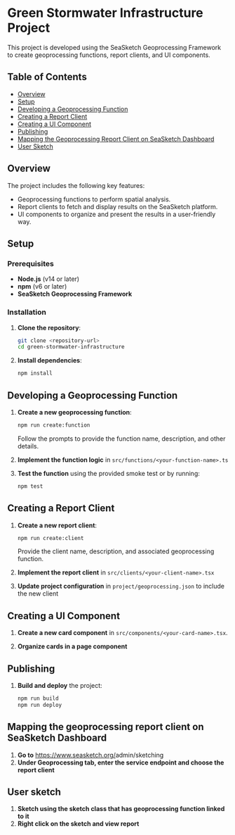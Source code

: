 # Green Stormwater Infrastructure Project

This project is developed using the SeaSketch Geoprocessing Framework to create geoprocessing functions, report clients, and UI components.

## Table of Contents

- [Overview](#overview)
- [Setup](#setup)
- [Developing a Geoprocessing Function](#developing-a-geoprocessing-function)
- [Creating a Report Client](#creating-a-report-client)
- [Creating a UI Component](#creating-a-ui-component)
- [Publishing](#publishing)
- [Mapping the Geoprocessing Report Client on SeaSketch Dashboard](#mapping-the-geoprocessing-report-client-on-seasketch-dashboard)
- [User Sketch](#user-sketch)

## Overview

The project includes the following key features:
- Geoprocessing functions to perform spatial analysis.
- Report clients to fetch and display results on the SeaSketch platform.
- UI components to organize and present the results in a user-friendly way.

## Setup

### Prerequisites

- **Node.js** (v14 or later)
- **npm** (v6 or later)
- **SeaSketch Geoprocessing Framework**

### Installation

1. **Clone the repository**:
    ```bash
    git clone <repository-url>
    cd green-stormwater-infrastructure
    ```

2. **Install dependencies**:
    ```bash
    npm install
    ```

## Developing a Geoprocessing Function

1. **Create a new geoprocessing function**:
    ```bash
    npm run create:function
    ```
    Follow the prompts to provide the function name, description, and other details.

2. **Implement the function logic** in `src/functions/<your-function-name>.ts`

3. **Test the function** using the provided smoke test or by running:
    ```bash
    npm test
    ```

## Creating a Report Client

1. **Create a new report client**:
    ```bash
    npm run create:client
    ```
    Provide the client name, description, and associated geoprocessing function.

2. **Implement the report client** in `src/clients/<your-client-name>.tsx`

3. **Update project configuration** in `project/geoprocessing.json` to include the new client

## Creating a UI Component

1. **Create a new card component** in `src/components/<your-card-name>.tsx`.

2. **Organize cards in a page component**

## Publishing

1. **Build and deploy** the project:
    ```bash
    npm run build
    npm run deploy
    ```

## Mapping the geoprocessing report client on SeaSketch Dashboard

1. **Go to** https://www.seasketch.org/<your-seasketch-project-name>admin/sketching
2. **Under Geoprocessing tab, enter the service endpoint and choose the report client**

## User sketch

1. **Sketch using the sketch class that has geoprocessing function linked to it**
2. **Right click on the sketch and view report**

